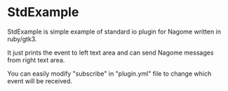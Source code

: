StdExample
==========

StdExample is simple example of standard io plugin for Nagome written in ruby/gtk3.

It just prints the event to left text area and can send Nagome messages from right text area.

You can easily modify "subscribe" in "plugin.yml" file to change which event will be received.
